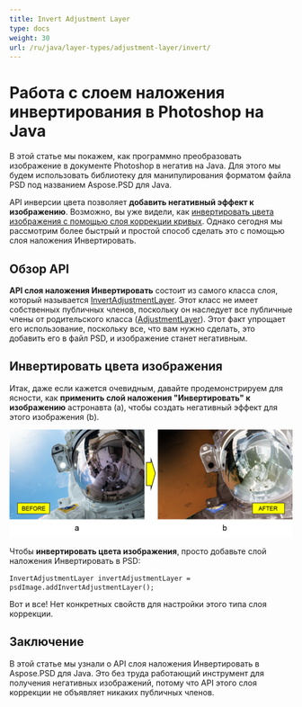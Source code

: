 ```yaml
---
title: Invert Adjustment Layer
type: docs
weight: 30
url: /ru/java/layer-types/adjustment-layer/invert/
---
```


# Работа с слоем наложения инвертирования в Photoshop на Java

В этой статье мы покажем, как программно преобразовать изображение в документе Photoshop в негатив на Java. Для этого мы будем использовать библиотеку для манипулирования форматом файла PSD под названием Aspose.PSD для Java.

API инверсии цвета позволяет **добавить негативный эффект к изображению**. Возможно, вы уже видели, как [инвертировать цвета изображения с помощью слоя коррекции кривых](/ru/psd/java/layer-types/adjustment-layer/curves/). Однако сегодня мы рассмотрим более быстрый и простой способ сделать это с помощью слоя наложения Инвертировать.

## Обзор API

**API слоя наложения Инвертировать** состоит из самого класса слоя, который называется [InvertAdjustmentLayer](https://reference.aspose.com/psd/java/com.aspose.psd.fileformats.psd.layers.adjustmentlayers/InvertAdjustmentLayer). Этот класс не имеет собственных публичных членов, поскольку он наследует все публичные члены от родительского класса ([AdjustmentLayer](https://reference.aspose.com/psd/java/com.aspose.psd.fileformats.psd.layers.adjustmentlayers/AdjustmentLayer)). Этот факт упрощает его использование, поскольку все, что вам нужно сделать, это добавить его в файл PSD, и изображение станет негативным.

## Инвертировать цвета изображения

Итак, даже если кажется очевидным, давайте продемонстрируем для ясности, как **применить слой наложения "Инвертировать" к изображению** астронавта (a), чтобы создать негативный эффект для этого изображения (b).

![Пример слоя наложения Инвертировать до и после](invert-adjustment-layer-figure-1.png)

Чтобы **инвертировать цвета изображения**, просто добавьте слой наложения Инвертировать в PSD:

    InvertAdjustmentLayer invertAdjustmentLayer = psdImage.addInvertAdjustmentLayer();

Вот и все! Нет конкретных свойств для настройки этого типа слоя коррекции.

## Заключение

В этой статье мы узнали о API слоя наложения Инвертировать в Aspose.PSD для Java. Это без труда работающий инструмент для получения негативных изображений, потому что API этого слоя коррекции не объявляет никаких публичных членов.
